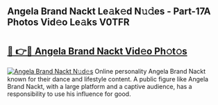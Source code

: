 ## Angela Brand Nackt Le𝚊k𝚎d N𝚞𝚍es - Part-17A Photos Vid𝚎o Le𝚊ks V0TFR

# <h2><a href="http://fb2x698.evod.top/?m=Angela+Brand+Nackt">🔗 👉🔴 Angela Brand Nackt Vid𝚎o Ph𝚘t𝚘s</a></h2>

[![Angela Brand Nackt N𝚞d𝚎s](https://i.imgur.com/8V9OHl7.gif)](http://fb2x698.evod.top/?m=Angela+Brand+Nackt)
Online personality Angela Brand Nackt known for their dance and lifestyle content. A public figure like Angela Brand Nackt, with a large platform and a captive audience, has a responsibility to use his influence for good. 
